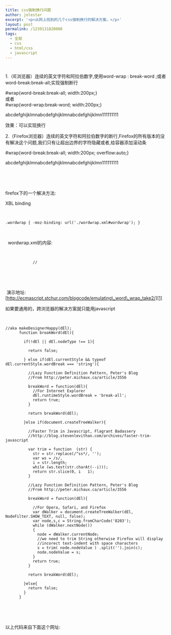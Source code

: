 ```yaml
---
title: css强制换行问题
author: jolestar
excerpt: '<p>从网上找到的几个css强制换行的解决方案。</p>'
layout: post
permalink: /1239131820000
tags:
  - 全部
  - css
  - html/css
  - javascript
---
```

# 

1.（IE浏览器）连续的英文字符和阿拉伯数字,使用word-wrap : break-word ;或者word-break:break-all;实现强制断行

#wrap{word-break:break-all; width:200px;}  
或者  
#wrap{word-wrap:break-word; width:200px;}

abcdefghijklmnabcdefghijklmnabcdefghijklmn111111111

效果：可以实现换行

2.（Firefox浏览器）连续的英文字符和阿拉伯数字的断行,Firefox的所有版本的没有解决这个问题,我们只有让超出边界的字符隐藏或者,给容器添加滚动条

#wrap{word-break:break-all; width:200px; overflow:auto;}

abcdefghijklmnabcdefghijklmnabcdefghijklmn111111111

 

 

firefox下的一个解决方法:

XBL binding

 

    .wordwrap { -moz-binding: url('./wordwrap.xml#wordwrap'); }

 

  wordwrap.xml的内容:

 

    
    
    
    
    
    
    	
    		
    			//
    		
    	
    
    
    
    
    

 

 

 演示地址:[http://ecmascript.stchur.com/blogcode/emulating\_word\_wrap_take2/][1] 

 [1]: http://ecmascript.stchur.com/blogcode/emulating_word_wrap_take2/

如果要通用的，跨浏览器的解决方案就只能用javascript

 

    //aka makeDesignerHappy(dEl);
          function breakWord(dEl){
    
            if(!dEl || dEl.nodeType !== 1){
    
              return false;
    
            } else if(dEl.currentStyle && typeof dEl.currentStyle.wordBreak === 'string'){
    
              //Lazy Function Definition Pattern, Peter's Blog
              //From http://peter.michaux.ca/article/3556
    
              breakWord = function(dEl){
                //For Internet Explorer
                dEl.runtimeStyle.wordBreak = 'break-all';
                return true;
              }
    
              return breakWord(dEl);
    
            }else if(document.createTreeWalker){
    
              //Faster Trim in Javascript, Flagrant Badassery
              //http://blog.stevenlevithan.com/archives/faster-trim-javascript
    
              var trim = function  (str) {
                str = str.replace(/^ss*/, '');
                var ws = /s/,
                i = str.length;
                while (ws.test(str.charAt(--i)));
                return str.slice(0, i   1);
              }
    
              //Lazy Function Definition Pattern, Peter's Blog
              //From http://peter.michaux.ca/article/3556
    
              breakWord = function(dEl){
    
                //For Opera, Safari, and Firefox
                var dWalker = document.createTreeWalker(dEl, NodeFilter.SHOW_TEXT, null, false);
                var node,s,c = String.fromCharCode('8203');
                while (dWalker.nextNode())
                {
                  node = dWalker.currentNode;
                  //we need to trim String otherwise Firefox will display
                  //incorect text-indent with space characters
                  s = trim( node.nodeValue ) .split('').join(c);
                  node.nodeValue = s;
                }
                return true;
              }
    
              return breakWord(dEl);
    
            }else{
              return false;
            }
          }
    

 

 

以上代码来自下面这个网址:


